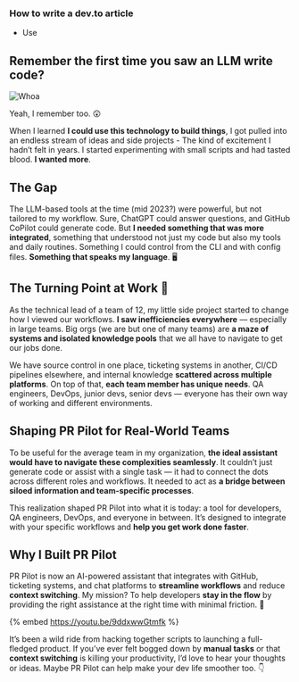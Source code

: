 ### How to write a dev.to article
- Use 
## Remember the first time you saw an LLM write code?

![Whoa](https://media1.tenor.com/m/wS9gJkWOuecAAAAC/coroca-keanu-reeves.gif)

Yeah, I remember too. 😲

When I learned **I could use this technology to build things**, I got pulled into an endless stream of ideas and side projects - The kind of excitement I hadn’t felt in years. I started experimenting with small scripts and had tasted blood. **I wanted more**.

## **The Gap**
The LLM-based tools at the time (mid 2023?) were powerful, but not tailored to my workflow. Sure, ChatGPT could answer questions, and GitHub CoPilot could generate code. But **I needed something that was more integrated**, something that understood not just my code but also my tools and daily routines. Something I could control from the CLI and with config files. **Something that speaks my language**. 🖥️

## **The Turning Point at Work** 💼
As the technical lead of a team of 12, my little side project started to change how I viewed our workflows. **I saw inefficiencies everywhere** — especially in large teams. Big orgs (we are but one of many teams) are **a maze of systems and isolated knowledge pools** that we all have to navigate to get our jobs done.

We have source control in one place, ticketing systems in another, CI/CD pipelines elsewhere, and internal knowledge **scattered across multiple platforms**. On top of that, **each team member has unique needs**. QA engineers, DevOps, junior devs, senior devs — everyone has their own way of working and different environments.





## **Shaping PR Pilot for Real-World Teams**
To be useful for the average team in my organization, **the ideal assistant would have to navigate these complexities seamlessly**. It couldn’t just generate code or assist with a single task — it had to connect the dots across different roles and workflows. It needed to act as **a bridge between siloed information and team-specific processes**.

This realization shaped PR Pilot into what it is today: a tool for developers, QA engineers, DevOps, and everyone in between. It’s designed to integrate with your specific workflows and **help you get work done faster**.

## **Why I Built PR Pilot**
PR Pilot is now an AI-powered assistant that integrates with GitHub, ticketing systems, and chat platforms to **streamline workflows** and reduce **context switching**. My mission? To help developers **stay in the flow** by providing the right assistance at the right time with minimal friction. 🚀

{% embed https://youtu.be/9ddxwwGtmfk %}

It’s been a wild ride from hacking together scripts to launching a full-fledged product. If you’ve ever felt bogged down by **manual tasks** or that **context switching** is killing your productivity, I’d love to hear your thoughts or ideas. Maybe PR Pilot can help make your dev life smoother too. 👇



